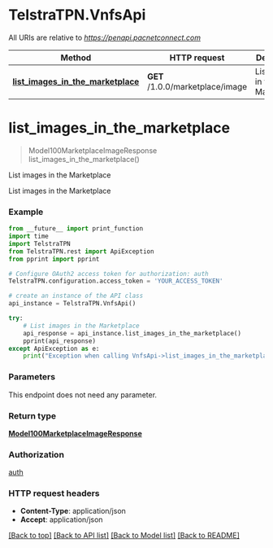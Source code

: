 # TelstraTPN.VnfsApi

All URIs are relative to *https://penapi.pacnetconnect.com*

Method | HTTP request | Description
------------- | ------------- | -------------
[**list_images_in_the_marketplace**](VnfsApi.md#list_images_in_the_marketplace) | **GET** /1.0.0/marketplace/image | List images in the Marketplace


# **list_images_in_the_marketplace**
> Model100MarketplaceImageResponse list_images_in_the_marketplace()

List images in the Marketplace

List images in the Marketplace

### Example 
```python
from __future__ import print_function
import time
import TelstraTPN
from TelstraTPN.rest import ApiException
from pprint import pprint

# Configure OAuth2 access token for authorization: auth
TelstraTPN.configuration.access_token = 'YOUR_ACCESS_TOKEN'

# create an instance of the API class
api_instance = TelstraTPN.VnfsApi()

try: 
    # List images in the Marketplace
    api_response = api_instance.list_images_in_the_marketplace()
    pprint(api_response)
except ApiException as e:
    print("Exception when calling VnfsApi->list_images_in_the_marketplace: %s\n" % e)
```

### Parameters
This endpoint does not need any parameter.

### Return type

[**Model100MarketplaceImageResponse**](Model100MarketplaceImageResponse.md)

### Authorization

[auth](../README.md#auth)

### HTTP request headers

 - **Content-Type**: application/json
 - **Accept**: application/json

[[Back to top]](#) [[Back to API list]](../README.md#documentation-for-api-endpoints) [[Back to Model list]](../README.md#documentation-for-models) [[Back to README]](../README.md)

